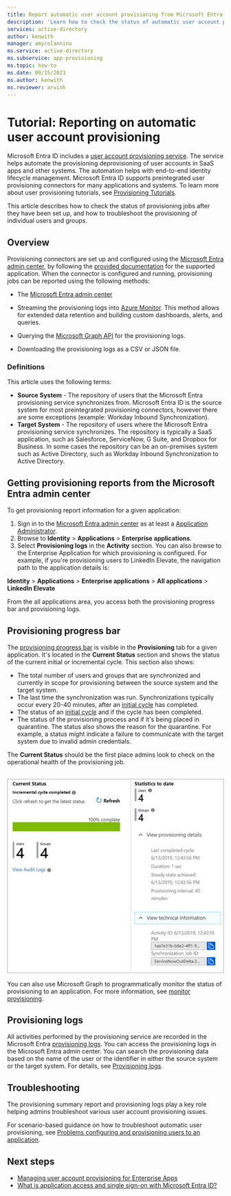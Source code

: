```yaml
---
title: Report automatic user account provisioning from Microsoft Entra ID to Software as a Service (SaaS) applications
description: 'Learn how to check the status of automatic user account provisioning jobs, and how to troubleshoot the provisioning of individual users.'
services: active-directory
author: kenwith
manager: amycolannino
ms.service: active-directory
ms.subservice: app-provisioning
ms.topic: how-to
ms.date: 09/15/2023
ms.author: kenwith
ms.reviewer: arvinh
---
```


# Tutorial: Reporting on automatic user account provisioning

Microsoft Entra ID includes a [user account provisioning service](user-provisioning.md). The service helps automate the provisioning deprovisioning of user accounts in SaaS apps and other systems. The automation helps with end-to-end identity lifecycle management. Microsoft Entra ID supports preintegrated user provisioning connectors for many applications and systems. To learn more about user provisioning tutorials, see [Provisioning Tutorials](~/identity/saas-apps/tutorial-list.md).

This article describes how to check the status of provisioning jobs after they have been set up, and how to troubleshoot the provisioning of individual users and groups.

## Overview

Provisioning connectors are set up and configured using the [Microsoft Entra admin center](https://entra.microsoft.com), by following the [provided documentation](~/identity/saas-apps/tutorial-list.md) for the supported application. When the connector is configured and running, provisioning jobs can be reported using the following methods:

- The [Microsoft Entra admin center](https://entra.microsoft.com)

- Streaming the provisioning logs into [Azure Monitor](~/identity/app-provisioning/application-provisioning-log-analytics.md). This method allows for extended data retention and building custom dashboards, alerts, and queries.

- Querying the [Microsoft Graph API](/graph/api/resources/provisioningobjectsummary) for the provisioning logs.

- Downloading the provisioning logs as a CSV or JSON file.

### Definitions

This article uses the following terms:

* **Source System** - The repository of users that the Microsoft Entra provisioning service synchronizes from. Microsoft Entra ID is the source system for most preintegrated provisioning connectors, however there are some exceptions (example: Workday Inbound Synchronization).
* **Target System** - The repository of users where the Microsoft Entra provisioning service synchronizes. The repository is typically a SaaS application, such as Salesforce, ServiceNow, G Suite, and Dropbox for Business. In some cases the repository can be an on-premises system such as Active Directory, such as Workday Inbound Synchronization to Active Directory.

## Getting provisioning reports from the Microsoft Entra admin center

To get provisioning report information for a given application:
1. Sign in to the [Microsoft Entra admin center](https://entra.microsoft.com) as at least a [Application Administrator](~/identity/role-based-access-control/permissions-reference.md#application-administrator).
1. Browse to **Identity** > **Applications** > **Enterprise applications**.
1. Select **Provisioning logs** in the **Activity** section. You can also browse to the Enterprise Application for which provisioning is configured. For example, if you're provisioning users to LinkedIn Elevate, the navigation path to the application details is:

**Identity** > **Applications** > **Enterprise applications** > **All applications** > **LinkedIn Elevate**

From the all applications area, you access both the provisioning progress bar and provisioning logs.

## Provisioning progress bar

The [provisioning progress bar](application-provisioning-when-will-provisioning-finish-specific-user.md#view-the-provisioning-progress-bar) is visible in the **Provisioning** tab for a given application. It's located in the **Current Status** section and shows the status of the current initial or incremental cycle. This section also shows:

* The total number of users and groups that are synchronized and currently in scope for provisioning between the source system and the target system.
* The last time the synchronization was run. Synchronizations typically occur every 20-40 minutes, after an [initial cycle](~/identity/app-provisioning/how-provisioning-works.md#provisioning-cycles-initial-and-incremental) has completed.
* The status of an [initial cycle](~/identity/app-provisioning/how-provisioning-works.md#provisioning-cycles-initial-and-incremental) and if the cycle has been completed.
* The status of the provisioning process and if it's being placed in quarantine. The status also shows the reason for the quarantine. For example, a status might indicate a failure to communicate with the target system due to invalid admin credentials.

The **Current Status** should be the first place admins look to check on the operational health of the provisioning job.

 ![Summary report](./media/check-status-user-account-provisioning/provisioning-progress-bar-section.png)

You can also use Microsoft Graph to programmatically monitor the status of provisioning to an application.  For more information, see [monitor provisioning](application-provisioning-configuration-api.md#step-5-monitor-provisioning).

## Provisioning logs 

All activities performed by the provisioning service are recorded in the Microsoft Entra [provisioning logs](~/identity/monitoring-health/concept-provisioning-logs.md?context=azure/active-directory/manage-apps/context/manage-apps-context). You can access the provisioning logs in the Microsoft Entra admin center. You can search the provisioning data based on the name of the user or the identifier in either the source system or the target system. For details, see [Provisioning logs](~/identity/monitoring-health/concept-provisioning-logs.md?context=azure/active-directory/manage-apps/context/manage-apps-context). 


## Troubleshooting

The provisioning summary report and provisioning logs play a key role helping admins troubleshoot various user account provisioning issues.

For scenario-based guidance on how to troubleshoot automatic user provisioning, see [Problems configuring and provisioning users to an application](~/identity/app-provisioning/application-provisioning-config-problem.md).

## Next steps

- [Managing user account provisioning for Enterprise Apps](configure-automatic-user-provisioning-portal.md)
- [What is application access and single sign-on with Microsoft Entra ID?](~/identity/enterprise-apps/what-is-single-sign-on.md)
